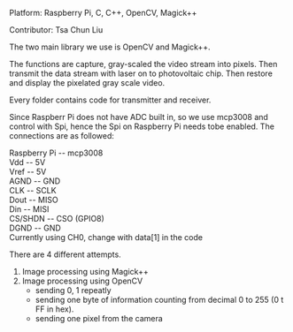 Platform: Raspberry Pi, C, C++, OpenCV, Magick++

Contributor: Tsa Chun Liu

The two main library we use is OpenCV and Magick++.

The functions are capture, gray-scaled the video stream into pixels. Then transmit the data stream with laser on to photovoltaic chip. Then restore and display the pixelated gray scale video.

Every folder contains code for transmitter and receiver.

Since Raspberr Pi does not have ADC built in, so we use mcp3008 and control with Spi, hence the Spi on Raspberry Pi needs tobe enabled. The connections are as followed:

Raspberry Pi -- mcp3008<br />
Vdd          -- 5V<br />
Vref         -- 5V<br />
AGND         -- GND<br />
CLK          -- SCLK<br />
Dout         -- MISO<br />
Din          -- MISI<br />
CS/SHDN      -- CSO (GPIO8)<br />
DGND         -- GND<br />
Currently using CH0, change with data[1] in the code

There are 4 different attempts.
  1. Image processing using Magick++
  2. Image processing using OpenCV
      - sending 0, 1 repeatly
      - sending one byte of information counting from decimal 0 to 255 (0 t FF in hex).
      - sending one pixel from the camera
      
